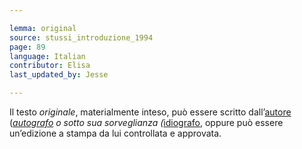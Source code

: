 ```yaml
---

lemma: original
source: stussi_introduzione_1994
page: 89
language: Italian
contributor: Elisa
last_updated_by: Jesse

---
```

Il testo _originale_, materialmente inteso, può essere scritto dall’[autore](author.html) (_[autografo](holograph.html_) o sotto sua sorveglianza (_[idiografo](idiograph.html_), oppure può essere un’edizione a stampa da lui controllata e approvata.
